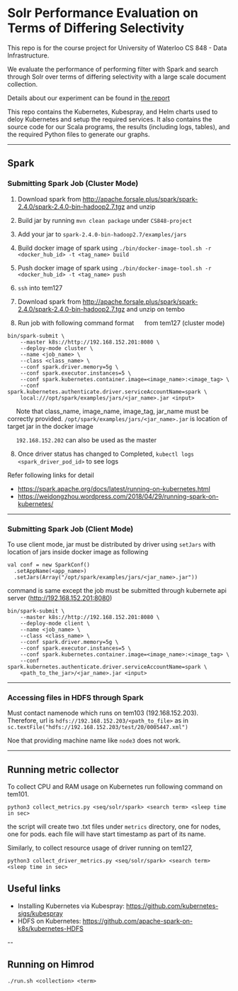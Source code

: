 # Solr Performance Evaluation on Terms of Differing Selectivity

This repo is for the course project for University of Waterloo CS 848 - Data Infrastructure.

We evaluate the performance of performing filter with Spark and search through Solr over terms of differing selectivity with a large scale document collection.

Details about our experiment can be found in [the report](https://github.com/ljj7975/solr-evaluation/blob/master/report/cs848_final_report.pdf)

This repo contains the Kubernetes, Kubespray, and Helm charts used to deloy Kubernetes and setup the required services. It also contains the source code for our Scala programs, the results (including logs, tables), and the required Python files to generate our graphs.

---

## Spark

### Submitting Spark Job (Cluster Mode)

1) Download spark from http://apache.forsale.plus/spark/spark-2.4.0/spark-2.4.0-bin-hadoop2.7.tgz and unzip

2) Build jar by running `mvn clean package` under `CS848-project`

3) Add your jar to `spark-2.4.0-bin-hadoop2.7/examples/jars`

4) Build docker image of spark using `./bin/docker-image-tool.sh -r <docker_hub_id> -t <tag_name> build`

5) Push docker image of spark using `./bin/docker-image-tool.sh -r <docker_hub_id> -t <tag_name> push`

6) `ssh` into tem127

7) Download spark from http://apache.forsale.plus/spark/spark-2.4.0/spark-2.4.0-bin-hadoop2.7.tgz and unzip on tembo

8) Run job with following command format
&nbsp;&nbsp;&nbsp;&nbsp; from tem127 (cluster mode)
```
bin/spark-submit \
    --master k8s://http://192.168.152.201:8080 \
    --deploy-mode cluster \
    --name <job_name> \
    --class <class_name> \
    --conf spark.driver.memory=5g \
    --conf spark.executor.instances=5 \
    --conf spark.kubernetes.container.image=<image_name>:<image_tag> \
    --conf spark.kubernetes.authenticate.driver.serviceAccountName=spark \
    local:///opt/spark/examples/jars/<jar_name>.jar <input>
```

&nbsp;&nbsp;&nbsp;&nbsp; Note that class_name, image_name, image_tag, jar_name must be correctly provided. `/opt/spark/examples/jars/<jar_name>.jar` is location of target jar in the docker image

&nbsp;&nbsp;&nbsp;&nbsp; `192.168.152.202` can also be used as the master

8) Once driver status has changed to Completed, `kubectl logs <spark_driver_pod_id>` to see logs


Refer following links for detail
- https://spark.apache.org/docs/latest/running-on-kubernetes.html
- https://weidongzhou.wordpress.com/2018/04/29/running-spark-on-kubernetes/

---
### Submitting Spark Job (Client Mode)

To use client mode, jar must be distributed by driver using `setJars` with location of jars inside docker image as following

```
val conf = new SparkConf()
  .setAppName(<app_name>)
  .setJars(Array("/opt/spark/examples/jars/<jar_name>.jar"))
```

command is same except the job must be submitted through kubernete api server (http://192.168.152.201:8080)
```
bin/spark-submit \
    --master k8s://http://192.168.152.201:8080 \
    --deploy-mode client \
    --name <job_name> \
    --class <class_name> \
    --conf spark.driver.memory=5g \
    --conf spark.executor.instances=5 \
    --conf spark.kubernetes.container.image=<image_name>:<image_tag> \
    --conf spark.kubernetes.authenticate.driver.serviceAccountName=spark \
    <path_to_the_jar>/<jar_name>.jar <input>
```
---

### Accessing files in HDFS through Spark

Must contact namenode which runs on tem103 (192.168.152.203).
Therefore, url is `hdfs://192.168.152.203/<path_to_file>` as in `sc.textFile("hdfs://192.168.152.203/test/20/0005447.xml")`

Noe that providing machine name like `node3` does not work.

---
## Running metric collector

To collect CPU and RAM usage on Kubernetes run following command on tem101.
```
python3 collect_metrics.py <seq/solr/spark> <search term> <sleep time in sec>
```
the script will create two .txt files under `metrics` directory, one for nodes, one for pods.
each file will have start timestamp as part of its name.

Similarly, to collect resource usage of driver running on tem127,
```
python3 collect_driver_metrics.py <seq/solr/spark> <search term> <sleep time in sec>
```

## Useful links

- Installing Kubernetes via Kubespray: https://github.com/kubernetes-sigs/kubespray
- HDFS on Kubernetes: https://github.com/apache-spark-on-k8s/kubernetes-HDFS

--

## Running on Himrod

```./run.sh <collection> <term>```
